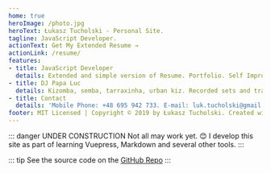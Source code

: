 ```yaml
---
home: true
heroImage: /photo.jpg
heroText: Łukasz Tucholski - Personal Site.
tagline: JavaScript Developer.
actionText: Get My Extended Resume →
actionLink: /resume/
features:
- title: JavaScript Developer
  details: Extended and simple version of Resume. Portfolio. Self Improvement plans & activities.
- title: DJ Papa Luc
  details: Kizomba, semba, tarraxinha, urban kiz. Recorded sets and tracklists from parties. Upcoming events where I will play.
- title: Contact
  details: 'Mobile Phone: +48 695 942 733. E-mail: luk.tucholski@gmail.com'
footer: MIT Licensed | Copyright © 2019 by Łukasz Tucholski. Created with Vuepress.
---
```


::: danger UNDER CONSTRUCTION
Not all may work yet. :blush:
I develop this site as part of learning Vuepress, Markdown and several other tools.
:::

::: tip
See the source code on the [GitHub Repo](https://github.com/lukasztucholski/my-personal-site)
:::